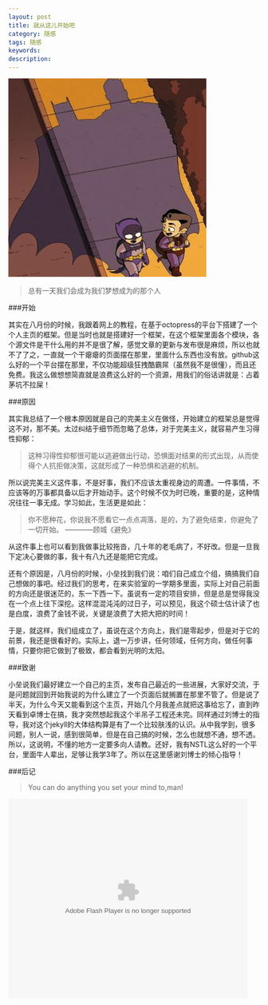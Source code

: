 ```yaml
---
layout: post
title: 就从这儿开始吧
category: 随感
tags: 随感
keywords: 
description: 
---
```


![1](/public/img/yh.jpg)


> 总有一天我们会成为我们梦想成为的那个人

###开始

其实在八月份的时候，我跟着网上的教程，在基于octopress的平台下搭建了一个个人主页的框架。但是当时也就是搭建好一个框架，在这个框架里面各个模块，各个源文件是干什么用的并不是很了解，感觉文章的更新与发布很是麻烦，所以也就不了了之，一直就一个干瘪瘪的页面摆在那里，里面什么东西也没有放。github这么好的一个平台摆在那里，不仅功能超级狂拽酷霸屌（虽然我不是很懂），而且还免费。我这么做想想简直就是浪费这么好的一个资源，用我们的俗话讲就是：占着茅坑不拉屎！

###原因

其实我总结了一个根本原因就是自己的完美主义在做怪，开始建立的框架总是觉得这不对，那不美。太过纠结于细节而忽略了总体，对于完美主义，就容易产生习得性抑郁：





> 这种习得性抑郁很可能以逃避做出行动，恐惧面对结果的形式出现，从而使得个人抗拒做决策，这就形成了一种恐惧和逃避的机制。

所以说完美主义这件事，不是好事，我们不应该太重视身边的周遭。一件事情，不应该等的万事都具备以后才开始动手。这个时候不仅为时已晚，重要的是，这种情况往往一事无成。学习如此，生活更是如此：





> 你不愿种花，你说我不愿看它一点点凋落，是的，为了避免结束，你避免了一切开始。
>                                                 ————顾城《避免》

 

从这件事上也可以看到我做事比较拖沓，几十年的老毛病了，不好改。但是一旦我下定决心要做的事，我十有八九还是能把它完成。

还有个原因是，八月份的时候，小垒找到我们说：咱们自己成立个组，搞搞我们自己想做的事吧。经过我们的思考，在来实验室的一学期多里面，实际上对自己前面的方向还是很迷茫的，东一下西一下。虽说有一定的项目安排，但是总是觉得我没在一个点上往下深挖。这样混混沌沌的过日子，可以预见，我这个硕士估计读了也是白度，浪费了金钱不说，关键是浪费了大把大把的时间！

于是，就这样，我们组成立了，虽说在这个方向上，我们是零起步，但是对于它的前景，我还是很看好的。实际上，退一万步讲，任何领域，任何方向，做任何事情，只要你把它做到了极致，都会看到光明的太阳。

###致谢

小垒说我们最好建立一个自己的主页，发布自己最近的一些进展，大家好交流，于是问题就回到开始我说的为什么建立了一个页面后就搁置在那里不管了。但是说了半天，为什么今天又能看到这个主页，开始几个月我差点就把这事给忘了，直到昨天看到卓博士在搞，我才突然想起我这个半吊子工程还未完。同样通过刘博士的指导，我对这个jekyll的大体结构算是有了一个比较肤浅的认识。从中我学到，很多问题，别人一说，感到很简单，但是在自己搞的时候，怎么也就想不通，想不透。所以，这说明，不懂的地方一定要多向人请教。还好，我有NSTL这么好的一个平台，里面牛人辈出，足够让我学3年了。所以在这里感谢刘博士的倾心指导！

###后记



> You can do anything you set your mind to,man!

<embed src="http://player.youku.com/player.php/sid/XMjA4NjA3MTMy/v.swf" allowFullScreen="true" quality="high" width="480" height="400" align="middle" allowScriptAccess="always" type="application/x-shockwave-flash"></embed>


